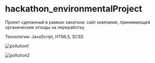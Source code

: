 # hackathon_environmentalProject

Проект сделанный в рамках хакатона: сайт компании, принимающей органические отходы на переработку

Технологии: JavaScript, HTML5, SCSS

![pollution1](https://user-images.githubusercontent.com/77698266/187094165-abcb53e4-6470-4315-a207-706ad72c3d27.png)

![pollution2](https://user-images.githubusercontent.com/77698266/187094169-87d97d30-7933-49f5-8d9a-5884297c50b6.png)
